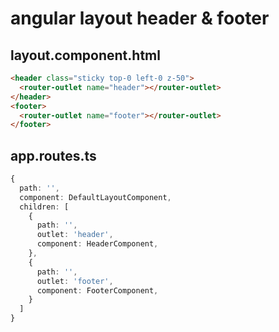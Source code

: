 # angular layout header & footer

## layout.component.html

```html
<header class="sticky top-0 left-0 z-50">
  <router-outlet name="header"></router-outlet>
</header>
<footer>
  <router-outlet name="footer"></router-outlet>
</footer>
```

## app.routes.ts

```ts
{
  path: '',
  component: DefaultLayoutComponent,
  children: [
    {
      path: '',
      outlet: 'header',
      component: HeaderComponent,
    },
    {
      path: '',
      outlet: 'footer',
      component: FooterComponent,
    }
  ]
}
```
